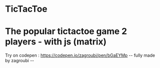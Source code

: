 # TicTacToe 
# The popular tictactoe game 2 players - with js (matrix)
Try on codepen : https://codepen.io/zagroubi/pen/bGaEYMp
-- fully made by zagroubi --
